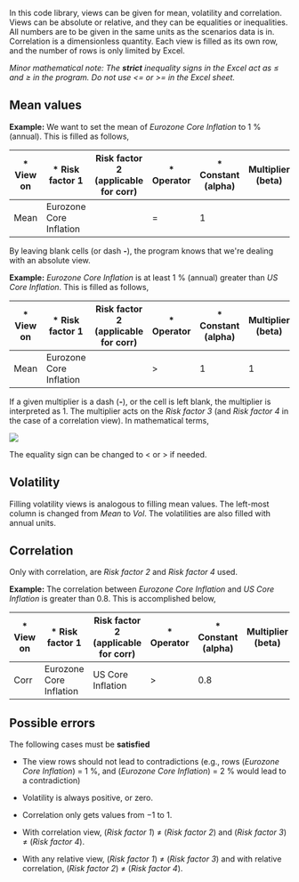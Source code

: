 In this code library, views can be given for mean, volatility and correlation. Views can be absolute or relative, and they can be equalities or inequalities. All numbers are to be given in the same units as the scenarios data is in. Correlation is a dimensionless quantity. Each view is filled as its own row, and the number of rows is only limited by Excel.

*Minor mathematical note: The **strict** inequality signs in the Excel act as ≤ and ≥ in the program. Do not use <= or >= in the Excel sheet.*

## Mean values
**Example:** We want to set the mean of *Eurozone Core Inflation* to 1 % (annual). This is filled as follows,

| * View on | * Risk factor 1         | Risk factor 2       (applicable for corr) | * Operator | * Constant       (alpha) | Multiplier       (beta) | Risk factor 3 | Risk factor 4       (applicable for corr) |
|-----------|-------------------------|-------------------------------------------|------------|--------------------------|-------------------------|---------------|-------------------------------------------|
| Mean      | Eurozone Core Inflation |                                           |          = |            1           |                         |               |                                           |


By leaving blank cells (or dash **-**), the program knows that we're dealing with an absolute view.

**Example:** *Eurozone Core Inflation* is at least 1 % (annual) greater than *US Core Inflation*. This is filled as follows,

| * View on | * Risk factor 1         | Risk factor 2       (applicable for corr) | * Operator | * Constant       (alpha) | Multiplier       (beta) | Risk factor 3 | Risk factor 4       (applicable for corr) |
|-----------|-------------------------|-------------------------------------------|------------|--------------------------|-------------------------|---------------|-------------------------------------------|
| Mean      | Eurozone Core Inflation |                                           |          > |            1           |       1                 | US Core Inflation  |                                           |

If a given multiplier is a dash (**-**), or the cell is left blank, the multiplier is interpreted as 1. The multiplier acts on the *Risk factor 3* (and *Risk factor 4* in the case of a correlation view). In mathematical terms,

<img src="https://render.githubusercontent.com/render/math?math=\mu \text{(Risk factor 1)} - \beta \mu \text{(Risk factor 3)} = \alpha .">

The equality sign can be changed to < or > if needed.

## Volatility
Filling volatility views is analogous to filling mean values. The left-most column is changed from *Mean* to *Vol*. The volatilities are also filled with annual units.

## Correlation
Only with correlation, are *Risk factor 2* and *Risk factor 4* used.

**Example:** The correlation between *Eurozone Core Inflation* and *US Core Inflation* is greater than 0.8. This is accomplished below,

| * View on | * Risk factor 1         | Risk factor 2       (applicable for corr) | * Operator | * Constant       (alpha) | Multiplier       (beta) | Risk factor 3 | Risk factor 4       (applicable for corr) |
|-----------|-------------------------|-------------------------------------------|------------|--------------------------|-------------------------|---------------|-------------------------------------------|
| Corr      | Eurozone Core Inflation |  US Core Inflation         |          > |            0.8           |                         |   |                                           |

## Possible errors
The following cases must be **satisfied**

* The view rows should not lead to contradictions (e.g., rows (*Eurozone Core Inflation*) = 1 %, and (*Eurozone Core Inflation*) = 2 % would lead to a contradiction)

* Volatility is always positive, or zero.

* Correlation only gets values from −1 to 1.

* With correlation view, (*Risk factor 1*) ≠ (*Risk factor 2*) and (*Risk factor 3*) ≠ (*Risk factor 4*).

* With any relative view, (*Risk factor 1*) ≠ (*Risk factor 3*) and with relative correlation, (*Risk factor 2*) ≠ (*Risk factor 4*).